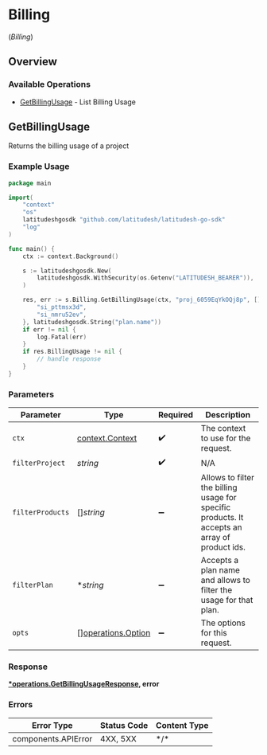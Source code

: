 # Billing
(*Billing*)

## Overview

### Available Operations

* [GetBillingUsage](#getbillingusage) - List Billing Usage

## GetBillingUsage

Returns the billing usage of a project


### Example Usage

```go
package main

import(
	"context"
	"os"
	latitudeshgosdk "github.com/latitudesh/latitudesh-go-sdk"
	"log"
)

func main() {
    ctx := context.Background()

    s := latitudeshgosdk.New(
        latitudeshgosdk.WithSecurity(os.Getenv("LATITUDESH_BEARER")),
    )

    res, err := s.Billing.GetBillingUsage(ctx, "proj_6059EqYkOQj8p", []string{
        "si_pttmsx3d",
        "si_nmru52ev",
    }, latitudeshgosdk.String("plan.name"))
    if err != nil {
        log.Fatal(err)
    }
    if res.BillingUsage != nil {
        // handle response
    }
}
```

### Parameters

| Parameter                                                                                      | Type                                                                                           | Required                                                                                       | Description                                                                                    |
| ---------------------------------------------------------------------------------------------- | ---------------------------------------------------------------------------------------------- | ---------------------------------------------------------------------------------------------- | ---------------------------------------------------------------------------------------------- |
| `ctx`                                                                                          | [context.Context](https://pkg.go.dev/context#Context)                                          | :heavy_check_mark:                                                                             | The context to use for the request.                                                            |
| `filterProject`                                                                                | *string*                                                                                       | :heavy_check_mark:                                                                             | N/A                                                                                            |
| `filterProducts`                                                                               | []*string*                                                                                     | :heavy_minus_sign:                                                                             | Allows to filter the billing usage for specific products. It accepts an array of product ids.<br/> |
| `filterPlan`                                                                                   | **string*                                                                                      | :heavy_minus_sign:                                                                             | Accepts a plan name and allows to filter the usage for that plan.<br/>                         |
| `opts`                                                                                         | [][operations.Option](../../models/operations/option.md)                                       | :heavy_minus_sign:                                                                             | The options for this request.                                                                  |

### Response

**[*operations.GetBillingUsageResponse](../../models/operations/getbillingusageresponse.md), error**

### Errors

| Error Type          | Status Code         | Content Type        |
| ------------------- | ------------------- | ------------------- |
| components.APIError | 4XX, 5XX            | \*/\*               |